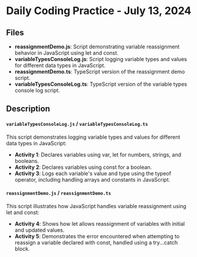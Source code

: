 # Daily Coding Practice - July 13, 2024

## Files

- **reassignmentDemo.js**: Script demonstrating variable reassignment behavior in JavaScript using let and const.
- **variableTypesConsoleLog.js**: Script logging variable types and values for different data types in JavaScript.
- **reassignmentDemo.ts**: TypeScript version of the reassignment demo script.
- **variableTypesConsoleLog.ts**: TypeScript version of the variable types console log script.

## Description

#### `variableTypesConsoleLog.js` / `variableTypesConsoleLog.ts`

This script demonstrates logging variable types and values for different data types in JavaScript:

- **Activity 1**: Declares variables using var, let for numbers, strings, and booleans.
- **Activity 2**: Declares variables using const for a boolean.
- **Activity 3**: Logs each variable's value and type using the typeof operator, including handling arrays and constants in JavaScript.

#### `reassignmentDemo.js` / `reassignmentDemo.ts`

This script illustrates how JavaScript handles variable reassignment using let and const:

- **Activity 4**: Shows how let allows reassignment of variables with initial and updated values.
- **Activity 5**: Demonstrates the error encountered when attempting to reassign a variable declared with const, handled using a try...catch block.
